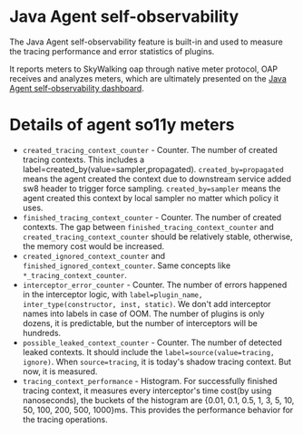 # Java Agent self-observability
The Java Agent self-observability feature is built-in and used to measure the tracing performance and error statistics of plugins.

It reports meters to SkyWalking oap through native meter protocol, OAP receives and analyzes meters, 
which are ultimately presented on the [Java Agent self-observability dashboard](https://skywalking.apache.org/docs/main/next/en/setup/backend/dashboards-so11y-java-agent/).

# Details of agent so11y meters
- `created_tracing_context_counter` - Counter. The number of created tracing contexts. This includes a label=created_by(value=sampler,propagated). `created_by=propagated` means the agent created the context due to downstream service added sw8 header to trigger force sampling. `created_by=sampler` means the agent created this context by local sampler no matter which policy it uses.
- `finished_tracing_context_counter` - Counter. The number of created contexts. The gap between `finished_tracing_context_counter` and `created_tracing_context_counter` should be relatively stable, otherwise, the memory cost would be increased.
- `created_ignored_context_counter` and `finished_ignored_context_counter`. Same concepts like `*_tracing_context_counter`.
- `interceptor_error_counter` - Counter. The number of errors happened in the interceptor logic, with `label=plugin_name, inter_type(constructor, inst, static)`. We don't add interceptor names into labels in case of OOM. The number of plugins is only dozens, it is predictable, but the number of interceptors will be hundreds.
- `possible_leaked_context_counter` - Counter. The number of detected leaked contexts. It should include the `label=source(value=tracing, ignore)`. When `source=tracing`, it is today's shadow tracing context. But now, it is measured.
- `tracing_context_performance` - Histogram. For successfully finished tracing context, it measures every interceptor's time cost(by using nanoseconds), the buckets of the histogram are {0.01, 0.1, 0.5, 1, 3, 5, 10, 50, 100, 200, 500, 1000}ms. This provides the performance behavior for the tracing operations.